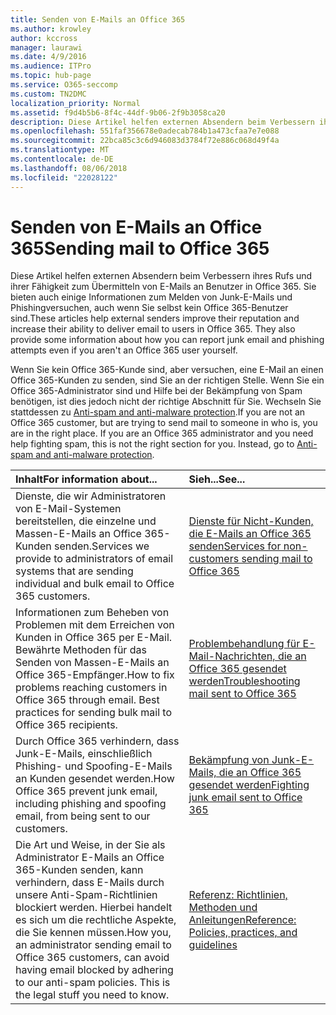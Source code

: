 ```yaml
---
title: Senden von E-Mails an Office 365
ms.author: krowley
author: kccross
manager: laurawi
ms.date: 4/9/2016
ms.audience: ITPro
ms.topic: hub-page
ms.service: O365-seccomp
ms.custom: TN2DMC
localization_priority: Normal
ms.assetid: f9d4b5b6-8f4c-44df-9b06-2f9b3058ca20
description: Diese Artikel helfen externen Absendern beim Verbessern ihres Rufs und ihrer Fähigkeit zum Übermitteln von E-Mails an Benutzer in Office 365. Sie bieten auch einige Informationen zum Melden von Junk-E-Mails und Phishingversuchen, auch wenn Sie selbst kein Office 365-Benutzer sind.
ms.openlocfilehash: 551faf356678e0adecab784b1a473cfaa7e7e088
ms.sourcegitcommit: 22bca85c3c6d946083d3784f72e886c068d49f4a
ms.translationtype: MT
ms.contentlocale: de-DE
ms.lasthandoff: 08/06/2018
ms.locfileid: "22028122"
---
```

# <a name="sending-mail-to-office-365"></a><span data-ttu-id="4527e-104">Senden von E-Mails an Office 365</span><span class="sxs-lookup"><span data-stu-id="4527e-104">Sending mail to Office 365</span></span>

<span data-ttu-id="4527e-p102">Diese Artikel helfen externen Absendern beim Verbessern ihres Rufs und ihrer Fähigkeit zum Übermitteln von E-Mails an Benutzer in Office 365. Sie bieten auch einige Informationen zum Melden von Junk-E-Mails und Phishingversuchen, auch wenn Sie selbst kein Office 365-Benutzer sind.</span><span class="sxs-lookup"><span data-stu-id="4527e-p102">These articles help external senders improve their reputation and increase their ability to deliver email to users in Office 365. They also provide some information about how you can report junk email and phishing attempts even if you aren't an Office 365 user yourself.</span></span>
  
<span data-ttu-id="4527e-p103">Wenn Sie kein Office 365-Kunde sind, aber versuchen, eine E-Mail an einen Office 365-Kunden zu senden, sind Sie an der richtigen Stelle. Wenn Sie ein Office 365-Administrator sind und Hilfe bei der Bekämpfung von Spam benötigen, ist dies jedoch nicht der richtige Abschnitt für Sie. Wechseln Sie stattdessen zu [Anti-spam and anti-malware protection](http://technet.microsoft.com/library/93c6c227-7442-4293-b64d-ec8f15c928db.aspx).</span><span class="sxs-lookup"><span data-stu-id="4527e-p103">If you are not an Office 365 customer, but are trying to send mail to someone in who is, you are in the right place. If you are an Office 365 administrator and you need help fighting spam, this is not the right section for you. Instead, go to [Anti-spam and anti-malware protection](http://technet.microsoft.com/library/93c6c227-7442-4293-b64d-ec8f15c928db.aspx).</span></span>
  
|<span data-ttu-id="4527e-110">**Inhalt**</span><span class="sxs-lookup"><span data-stu-id="4527e-110">**For information about...**</span></span>|<span data-ttu-id="4527e-111">**Sieh...**</span><span class="sxs-lookup"><span data-stu-id="4527e-111">**See...**</span></span>|
|:-----|:-----|
|<span data-ttu-id="4527e-112">Dienste, die wir Administratoren von E-Mail-Systemen bereitstellen, die einzelne und Massen-E-Mails an Office 365-Kunden senden.</span><span class="sxs-lookup"><span data-stu-id="4527e-112">Services we provide to administrators of email systems that are sending individual and bulk email to Office 365 customers.</span></span>  <br/> |[<span data-ttu-id="4527e-113">Dienste für Nicht-Kunden, die E-Mails an Office 365 senden</span><span class="sxs-lookup"><span data-stu-id="4527e-113">Services for non-customers sending mail to Office 365</span></span>](services-for-non-customers.md) <br/> |
|<span data-ttu-id="4527e-p104">Informationen zum Beheben von Problemen mit dem Erreichen von Kunden in Office 365 per E-Mail. Bewährte Methoden für das Senden von Massen-E-Mails an Office 365-Empfänger.</span><span class="sxs-lookup"><span data-stu-id="4527e-p104">How to fix problems reaching customers in Office 365 through email. Best practices for sending bulk mail to Office 365 recipients.</span></span>  <br/> |[<span data-ttu-id="4527e-116">Problembehandlung für E-Mail-Nachrichten, die an Office 365 gesendet werden</span><span class="sxs-lookup"><span data-stu-id="4527e-116">Troubleshooting mail sent to Office 365</span></span>](troubleshooting-mail-sent-to-office-365.md) <br/> |
|<span data-ttu-id="4527e-117">Durch Office 365 verhindern, dass Junk-E-Mails, einschließlich Phishing- und Spoofing-E-Mails an Kunden gesendet werden.</span><span class="sxs-lookup"><span data-stu-id="4527e-117">How Office 365 prevent junk email, including phishing and spoofing email, from being sent to our customers.</span></span>  <br/> |[<span data-ttu-id="4527e-118">Bekämpfung von Junk-E-Mails, die an Office 365 gesendet werden</span><span class="sxs-lookup"><span data-stu-id="4527e-118">Fighting junk email sent to Office 365</span></span>](fighting-junk-email.md) <br/> |
|<span data-ttu-id="4527e-p105">Die Art und Weise, in der Sie als Administrator E-Mails an Office 365-Kunden senden, kann verhindern, dass E-Mails durch unsere Anti-Spam-Richtlinien blockiert werden. Hierbei handelt es sich um die rechtliche Aspekte, die Sie kennen müssen.</span><span class="sxs-lookup"><span data-stu-id="4527e-p105">How you, an administrator sending email to Office 365 customers, can avoid having email blocked by adhering to our anti-spam policies. This is the legal stuff you need to know.</span></span>  <br/> |[<span data-ttu-id="4527e-121">Referenz: Richtlinien, Methoden und Anleitungen</span><span class="sxs-lookup"><span data-stu-id="4527e-121">Reference: Policies, practices, and guidelines</span></span>](reference-policies-practices-and-guidelines.md) <br/> |
   

